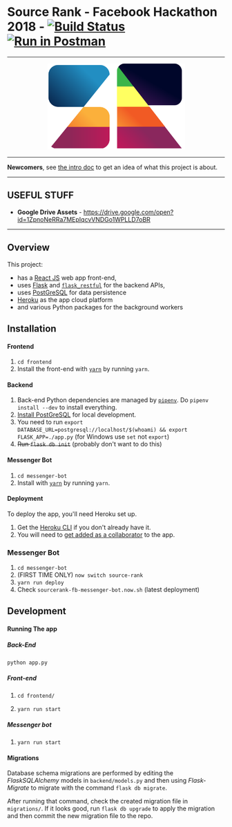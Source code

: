 # Source Rank - Facebook Hackathon 2018 - [![Build Status](https://travis-ci.com/thundergolfer/source-rank.svg?token=yHGWQ42iK2BPk1FjaUMc&branch=master)](https://travis-ci.com/thundergolfer/source-rank) [![Run in Postman](https://run.pstmn.io/button.svg)](https://app.getpostman.com/run-collection/27e1e3bab7bc89016073)

---------

<p align="center">
  <img src="./docs/repo-image.svg" height="200" />
</p>


---------

**Newcomers**, see [the intro doc](docs/project_intro.md) to get an idea of what this project is about.

----------

## USEFUL STUFF

* **Google Drive Assets** - https://drive.google.com/open?id=1ZpnoNeRRa7MEpIqcvVNDGo1WPLLD7oBR

----------

## Overview

This project:

* has a [React JS](https://reactjs.org/) web app front-end,
* uses [Flask](http://flask.pocoo.org/) and [`flask_restful`](https://flask-restful.readthedocs.io/en/latest/) for the backend APIs,
* uses [PostGreSQL](https://www.postgresql.org/) for data persistence
* [Heroku](https://dashboard.heroku.com/) as the app cloud platform
* and various Python packages for the background workers

## Installation

#### Frontend

1. `cd frontend`
2. Install the front-end with [`yarn`](https://yarnpkg.com/lang/en/) by running `yarn`.

#### Backend

1. Back-end Python dependencies are managed by [`pipenv`](https://github.com/pypa/pipenv). Do `pipenv install --dev` to install everything.
2. [Install PostGreSQL](https://www.postgresql.org/download/) for local development.
3. You need to run `export DATABASE_URL=postgresql://localhost/$(whoami) && export FLASK_APP=./app.py` (for Windows use `set` not `export`)
4. ~~Run `flask db init`~~ (probably don't want to do this)

#### Messenger Bot

1. `cd messenger-bot`
2. Install with [`yarn`](https://yarnpkg.com/lang/en/) by running `yarn`.

#### Deployment

To deploy the app, you'll need Heroku set up.

1. Get the [Heroku CLI](https://devcenter.heroku.com/articles/heroku-cli) if you don't already have it.
2. You will need to [get added as a collaborator](https://devcenter.heroku.com/articles/collaborating) to the app.

### Messenger Bot

1. `cd messenger-bot`
2. (FIRST TIME ONLY) `now switch source-rank`
3. `yarn run deploy`
4. Check `sourcerank-fb-messenger-bot.now.sh` (latest deployment)

## Development

#### Running The app

##### Back-End

`python app.py`

##### Front-end

1. `cd frontend/`

2. `yarn run start`

##### Messenger bot

1. `yarn run start`

#### Migrations

Database schema migrations are performed by editing the *FlaskSQLAlchemy* models in `backend/models.py` and then using *Flask-Migrate* to migrate with the command `flask db migrate`.

After running that command, check the created migration file in `migrations/`. If it looks good, run `flask db upgrade` to apply the migration and then commit the new migration file to the repo.
